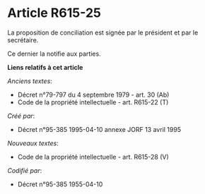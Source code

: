 # Article R615-25

La proposition de conciliation est signée par le président et par le secrétaire.

Ce dernier la notifie aux parties.

**Liens relatifs à cet article**

_Anciens textes_:

  - Décret n°79-797 du 4 septembre 1979 - art. 30 (Ab)
  - Code de la propriété intellectuelle - art. R615-22 (T)

_Créé par_:

  - Décret n°95-385 1995-04-10 annexe JORF 13 avril 1995

_Nouveaux textes_:

  - Code de la propriété intellectuelle - art. R615-28 (V)

_Codifié par_:

  - Décret n°95-385 1955-04-10
